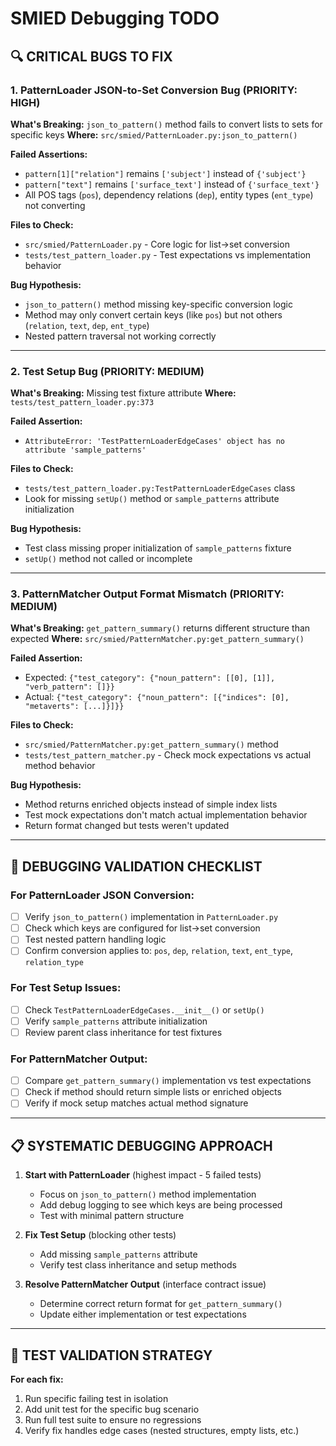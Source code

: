 # SMIED Debugging TODO

## 🔍 CRITICAL BUGS TO FIX

### 1. **PatternLoader JSON-to-Set Conversion Bug** (PRIORITY: HIGH)
**What's Breaking:** `json_to_pattern()` method fails to convert lists to sets for specific keys
**Where:** `src/smied/PatternLoader.py:json_to_pattern()`

**Failed Assertions:**
- `pattern[1]["relation"]` remains `['subject']` instead of `{'subject'}`
- `pattern["text"]` remains `['surface_text']` instead of `{'surface_text'}`
- All POS tags (`pos`), dependency relations (`dep`), entity types (`ent_type`) not converting

**Files to Check:**
- `src/smied/PatternLoader.py` - Core logic for list→set conversion
- `tests/test_pattern_loader.py` - Test expectations vs implementation behavior

**Bug Hypothesis:**
- `json_to_pattern()` method missing key-specific conversion logic
- Method may only convert certain keys (like `pos`) but not others (`relation`, `text`, `dep`, `ent_type`)
- Nested pattern traversal not working correctly

---

### 2. **Test Setup Bug** (PRIORITY: MEDIUM)  
**What's Breaking:** Missing test fixture attribute
**Where:** `tests/test_pattern_loader.py:373`

**Failed Assertion:**
- `AttributeError: 'TestPatternLoaderEdgeCases' object has no attribute 'sample_patterns'`

**Files to Check:**
- `tests/test_pattern_loader.py:TestPatternLoaderEdgeCases` class
- Look for missing `setUp()` method or `sample_patterns` attribute initialization

**Bug Hypothesis:**
- Test class missing proper initialization of `sample_patterns` fixture
- `setUp()` method not called or incomplete

---

### 3. **PatternMatcher Output Format Mismatch** (PRIORITY: MEDIUM)
**What's Breaking:** `get_pattern_summary()` returns different structure than expected
**Where:** `src/smied/PatternMatcher.py:get_pattern_summary()`

**Failed Assertion:**
- Expected: `{"test_category": {"noun_pattern": [[0], [1]], "verb_pattern": []}}`
- Actual: `{"test_category": {"noun_pattern": [{"indices": [0], "metaverts": [...]}]}}`

**Files to Check:**
- `src/smied/PatternMatcher.py:get_pattern_summary()` method
- `tests/test_pattern_matcher.py` - Check mock expectations vs actual method behavior

**Bug Hypothesis:**
- Method returns enriched objects instead of simple index lists
- Test mock expectations don't match actual implementation behavior
- Return format changed but tests weren't updated

---

## 🎯 DEBUGGING VALIDATION CHECKLIST

### For PatternLoader JSON Conversion:
- [ ] Verify `json_to_pattern()` implementation in `PatternLoader.py`
- [ ] Check which keys are configured for list→set conversion
- [ ] Test nested pattern handling logic
- [ ] Confirm conversion applies to: `pos`, `dep`, `relation`, `text`, `ent_type`, `relation_type`

### For Test Setup Issues:
- [ ] Check `TestPatternLoaderEdgeCases.__init__()` or `setUp()`
- [ ] Verify `sample_patterns` attribute initialization
- [ ] Review parent class inheritance for test fixtures

### For PatternMatcher Output:
- [ ] Compare `get_pattern_summary()` implementation vs test expectations
- [ ] Check if method should return simple lists or enriched objects
- [ ] Verify if mock setup matches actual method signature

---

## 📋 SYSTEMATIC DEBUGGING APPROACH

1. **Start with PatternLoader** (highest impact - 5 failed tests)
   - Focus on `json_to_pattern()` method implementation
   - Add debug logging to see which keys are being processed
   - Test with minimal pattern structure

2. **Fix Test Setup** (blocking other tests)
   - Add missing `sample_patterns` attribute
   - Verify test class inheritance and setup methods

3. **Resolve PatternMatcher Output** (interface contract issue)
   - Determine correct return format for `get_pattern_summary()`
   - Update either implementation or test expectations

---

## 🧪 TEST VALIDATION STRATEGY

**For each fix:**
1. Run specific failing test in isolation
2. Add unit test for the specific bug scenario
3. Run full test suite to ensure no regressions
4. Verify fix handles edge cases (nested structures, empty lists, etc.)